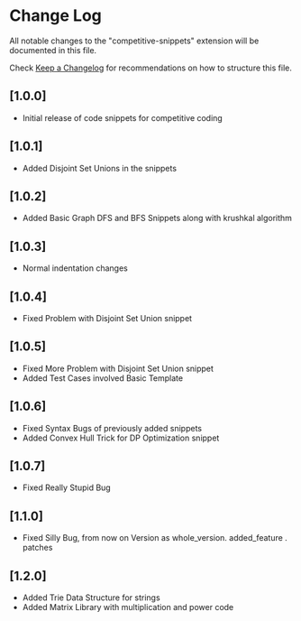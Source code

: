 # Change Log

All notable changes to the "competitive-snippets" extension will be documented in this file.

Check [Keep a Changelog](http://keepachangelog.com/) for recommendations on how to structure this file.

## [1.0.0]
- Initial release of code snippets for competitive coding
## [1.0.1]
- Added Disjoint Set Unions in the snippets
## [1.0.2]
- Added Basic Graph DFS and BFS Snippets along with krushkal algorithm
## [1.0.3]
- Normal indentation changes
## [1.0.4]
- Fixed Problem with Disjoint Set Union snippet
## [1.0.5]
- Fixed More Problem with Disjoint Set Union snippet
- Added Test Cases involved Basic Template
## [1.0.6]
- Fixed Syntax Bugs of previously added snippets
- Added Convex Hull Trick for DP Optimization snippet
## [1.0.7]
- Fixed Really Stupid Bug
## [1.1.0]
- Fixed Silly Bug, from now on Version as whole_version. added_feature . patches
## [1.2.0]
- Added Trie Data Structure for strings
- Added Matrix Library with multiplication and power code